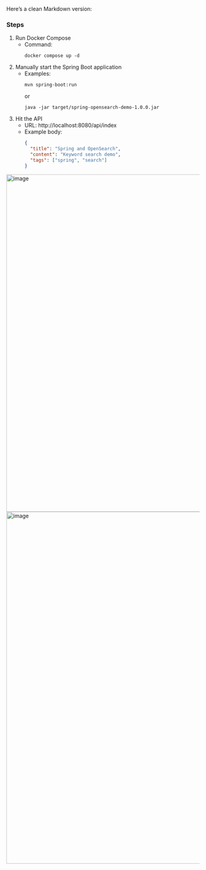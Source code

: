


Here’s a clean Markdown version:

### Steps
1. Run Docker Compose
   - Command:
     ```
     docker compose up -d
     ```
2. Manually start the Spring Boot application
   - Examples:
     ```
     mvn spring-boot:run
     ```
     or
     ```
     java -jar target/spring-opensearch-demo-1.0.0.jar
     ```
3. Hit the API
   - URL: http://localhost:8080/api/index
   - Example body:
     ```json
     {
       "title": "Spring and OpenSearch",
       "content": "Keyword search demo",
       "tags": ["spring", "search"]
     }
     ```


<img width="1280" height="881" alt="image" src="https://github.com/user-attachments/assets/f81f0974-6202-42fa-a95e-2ca11be289a7" />
<img width="1348" height="919" alt="image" src="https://github.com/user-attachments/assets/3fa513e2-7c55-49da-aaee-922b1aa23215" />
